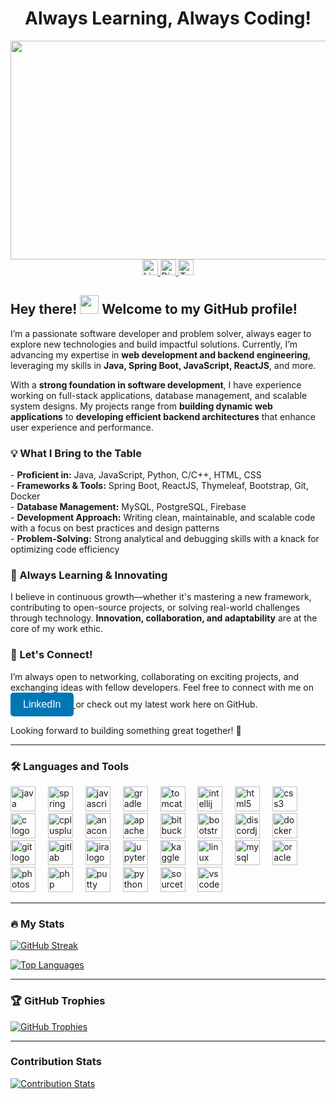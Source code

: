 <div id="header" align="center">
  <h1>
    Always Learning, Always Coding!
  </h1>
</div>

<div align="center">
  <img src="https://giphy.com/gifs/stardust-stardustae-classic-computers-4H3Ii5eLChYul9p7NL" width="700" height="350"/>
</div>

<div align="center">
  <a href="https://www.linkedin.com/in/arthpatel46/" target="_blank">
    <img src="https://img.shields.io/static/v1?message=LinkedIn&logo=linkedin&label=&color=0077B5&logoColor=white&labelColor=&style=for-the-badge" height="25" alt="LinkedIn logo" />
  </a>
  <a href="https://discord.com/users/311054111195922434" target="_blank">
    <img src="https://img.shields.io/static/v1?message=Discord&logo=discord&label=&color=7289DA&logoColor=white&labelColor=&style=for-the-badge" height="25" alt="Discord logo" />
  </a>
  <a href="https://x.com/arthpatel46?s=21" target="_blank">
    <img src="https://img.shields.io/static/v1?message=Twitter&logo=twitter&label=&color=1DA1F2&logoColor=white&labelColor=&style=for-the-badge" height="25" alt="Twitter logo" />
  </a>
</div>

<h2 align="left"> Hey there! <img src="https://media.giphy.com/media/hvRJCLFzcasrR4ia7z/giphy.gif" width="30px"/> Welcome to my GitHub profile!  </h2>

I’m a passionate software developer and problem solver, always eager to explore new technologies and build impactful solutions. Currently, I’m advancing my expertise in **web development and backend engineering**, leveraging my skills in **Java, Spring Boot, JavaScript, ReactJS**, and more.  

With a <b>strong foundation in software development</b>, I have experience working on full-stack applications, database management, and scalable system designs. My projects range from **building dynamic web applications** to **developing efficient backend architectures** that enhance user experience and performance.  

<h3 align="left"> 💡 What I Bring to the Table  </h3>
- <b>Proficient in:</b> Java, JavaScript, Python, C/C++, HTML, CSS  <br>
- <b>Frameworks & Tools:</b> Spring Boot, ReactJS, Thymeleaf, Bootstrap, Git, Docker  <br>
- <b>Database Management:</b> MySQL, PostgreSQL, Firebase  <br>
- <b>Development Approach:</b> Writing clean, maintainable, and scalable code with a focus on best practices and design patterns  <br>
- <b>Problem-Solving:</b> Strong analytical and debugging skills with a knack for optimizing code efficiency  

<h3 align="left"> 🚀 Always Learning & Innovating  </h3>
I believe in continuous growth—whether it's mastering a new framework, contributing to open-source projects, or solving real-world challenges through technology. <b>Innovation, collaboration, and adaptability</b> are at the core of my work ethic.  

<h3 align="left"> 🤝 Let's Connect!  </h3>
I’m always open to networking, collaborating on exciting projects, and exchanging ideas with fellow developers. Feel free to connect with me on 
  <a href="https://www.linkedin.com/in/arthpatel46/" target="_blank">
    <button style="padding: 10px 20px; font-size: 16px; background-color: #0077B5; color: white; border: none; border-radius: 5px; cursor: pointer;">
      LinkedIn
    </button>
  </a>
or check out my latest work here on GitHub.  

Looking forward to building something great together! 🚀

---

<h3 align="left">🛠 Languages and Tools</h3>

<div align="left">
  <img src="https://cdn.jsdelivr.net/gh/devicons/devicon/icons/java/java-original.svg" height="40" alt="java logo"  />
  <img width="12" />
  <img src="https://cdn.jsdelivr.net/gh/devicons/devicon/icons/spring/spring-original.svg" height="40" alt="spring logo"  />
  <img width="12" />
  <img src="https://cdn.jsdelivr.net/gh/devicons/devicon/icons/javascript/javascript-original.svg" height="40" alt="javascript logo"  />
  <img width="12" />
  <img src="https://cdn.jsdelivr.net/gh/devicons/devicon/icons/gradle/gradle-original.svg" height="40" alt="gradle logo"  />
  <img width="12" />
  <img src="https://cdn.jsdelivr.net/gh/devicons/devicon/icons/tomcat/tomcat-original.svg" height="40" alt="tomcat logo"  />
  <img width="12" />
  <img src="https://cdn.jsdelivr.net/gh/devicons/devicon/icons/intellij/intellij-original.svg" height="40" alt="intellij logo"  />
  <img width="12" />
  <img src="https://cdn.jsdelivr.net/gh/devicons/devicon/icons/html5/html5-original.svg" height="40" alt="html5 logo"  />
  <img width="12" />
  <img src="https://cdn.jsdelivr.net/gh/devicons/devicon/icons/css3/css3-original.svg" height="40" alt="css3 logo"  />
  <img width="12" />
  <img src="https://cdn.jsdelivr.net/gh/devicons/devicon/icons/c/c-original.svg" height="40" alt="c logo"  />
  <img width="12" />
  <img src="https://cdn.jsdelivr.net/gh/devicons/devicon/icons/cplusplus/cplusplus-original.svg" height="40" alt="cplusplus logo"  />
  <img width="12" />
  <img src="https://cdn.jsdelivr.net/gh/devicons/devicon/icons/anaconda/anaconda-original.svg" height="40" alt="anaconda logo"  />
  <img width="12" />
  <img src="https://cdn.jsdelivr.net/gh/devicons/devicon/icons/apache/apache-original.svg" height="40" alt="apache logo"  />
  <img width="12" />
  <img src="https://cdn.jsdelivr.net/gh/devicons/devicon/icons/bitbucket/bitbucket-original.svg" height="40" alt="bitbucket logo"  />
  <img width="12" />
  <img src="https://cdn.jsdelivr.net/gh/devicons/devicon/icons/bootstrap/bootstrap-original.svg" height="40" alt="bootstrap logo"  />
  <img width="12" />
  <img src="https://cdn.jsdelivr.net/gh/devicons/devicon/icons/discordjs/discordjs-original.svg" height="40" alt="discordjs logo"  />
  <img width="12" />
  <img src="https://cdn.jsdelivr.net/gh/devicons/devicon/icons/docker/docker-original.svg" height="40" alt="docker logo"  />
  <img width="12" />
  <img src="https://cdn.jsdelivr.net/gh/devicons/devicon/icons/git/git-original.svg" height="40" alt="git logo"  />
  <img width="12" />
  <img src="https://cdn.jsdelivr.net/gh/devicons/devicon/icons/gitlab/gitlab-original.svg" height="40" alt="gitlab logo"  />
  <img width="12" />
  <img src="https://cdn.jsdelivr.net/gh/devicons/devicon/icons/jira/jira-original.svg" height="40" alt="jira logo"  />
  <img width="12" />
  <img src="https://cdn.jsdelivr.net/gh/devicons/devicon/icons/jupyter/jupyter-original.svg" height="40" alt="jupyter logo"  />
  <img width="12" />
  <img src="https://cdn.jsdelivr.net/gh/devicons/devicon/icons/kaggle/kaggle-original.svg" height="40" alt="kaggle logo"  />
  <img width="12" />
  <img src="https://cdn.jsdelivr.net/gh/devicons/devicon/icons/linux/linux-original.svg" height="40" alt="linux logo"  />
  <img width="12" />
  <img src="https://cdn.jsdelivr.net/gh/devicons/devicon/icons/mysql/mysql-original.svg" height="40" alt="mysql logo"  />
  <img width="12" />
  <img src="https://cdn.jsdelivr.net/gh/devicons/devicon/icons/oracle/oracle-original.svg" height="40" alt="oracle logo"  />
  <img width="12" />
  <img src="https://cdn.jsdelivr.net/gh/devicons/devicon/icons/photoshop/photoshop-plain.svg" height="40" alt="photoshop logo"  />
  <img width="12" />
  <img src="https://cdn.jsdelivr.net/gh/devicons/devicon/icons/php/php-original.svg" height="40" alt="php logo"  />
  <img width="12" />
  <img src="https://cdn.jsdelivr.net/gh/devicons/devicon/icons/putty/putty-original.svg" height="40" alt="putty logo"  />
  <img width="12" />
  <img src="https://cdn.jsdelivr.net/gh/devicons/devicon/icons/python/python-original.svg" height="40" alt="python logo"  />
  <img width="12" />
  <img src="https://cdn.jsdelivr.net/gh/devicons/devicon/icons/sourcetree/sourcetree-original.svg" height="40" alt="sourcetree logo"  />
  <img width="12" />
  <img src="https://cdn.jsdelivr.net/gh/devicons/devicon/icons/vscode/vscode-original.svg" height="40" alt="vscode logo"  />
</div>

---

<h3 align="left">🔥 My Stats</h3>

<p align="left">
  <a href="https://git.io/streak-stats">
    <img src="https://streak-stats.demolab.com?user=arthpatel1046&theme=highcontrast&hide_border=true&ring=DD2727" alt="GitHub Streak" />
  </a>
</p>

<p align="left">
  <a href="https://github.com/anuraghazra/github-readme-stats">
    <img src="https://github-readme-stats.vercel.app/api/top-langs/?username=arthpatel1046&layout=donut&theme=highcontrast&hide_border=true&hide_progress=true" alt="Top Languages" />
  </a>
</p>

---

<h3 align="left">🏆 GitHub Trophies</h3>
<p align="left">
  <a href="https://github.com/ryo-ma/github-profile-trophy">
    <img src="https://github-profile-trophy.vercel.app/?username=arthpatel1046" alt="GitHub Trophies" />
  </a>
</p>

---

<h3 align="left">Contribution Stats</h3>
<p align="left">
  <a href="https://github.com/LordDashMe/github-contribution-stats/">
    <img src="https://github-contribution-stats.vercel.app/api/?username=arthpatel1046" alt="Contribution Stats" />
  </a>
</p>
